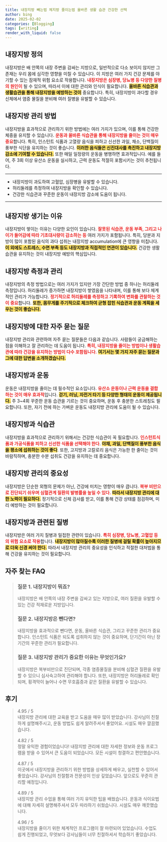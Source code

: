 ```yaml
---
title: 내장지방 빼는법 체지방 줄이는법 올바른 생활 습관 건강한 선택
author: bing
date: 2025-02-02
categories: [Blogging]
tags: [writing]
render_with_liquid: false
---
```



<h2 id='내장지방 정의'>내장지방 정의</h2>

<p>내장지방은 배 안쪽의 내장 주변을 감싸는 지방으로, 일반적으로 다소 보이지 않지만 그 존재는 우리 몸에 심각한 영향을 미칠 수 있습니다. 이 지방은 여러 가지 건강 문제를 야기할 수 있는 잠재적 위험 요소로 작용합니다. <b><span style="color: #ee2323;">내장지방은 심장병, 당뇨병 등 다양한 질병의 원인이</span></b> 될 수 있으며, 따라서 이에 대한 관리와 인식이 필요합니다. <b><span style="background-color: #ffe066;">올바른 식습관과 생활습관을 통해 내장지방을 예방하는 것이</span></b> 중요합니다. 특히, 내장지방이 과다할 경우 신체에서 염증 물질을 분비해 여러 질병을 유발할 수 있습니다.</p>

<h2 id='내장지방 관리 방법'>내장지방 관리 방법</h2>

<p>내장지방을 효과적으로 관리하기 위한 방법에는 여러 가지가 있으며, 이를 통해 건강한 체중을 유지할 수 있습니다. <b><span style="color: #ee2323;">운동과 올바른 식습관을 통해 내장지방을 줄이는 것이 매우 중요</span></b>합니다. 특히, 인스턴트 식품과 고열량 음식을 피하고 신선한 과일, 채소, 단백질이 풍부한 식단을 유지하는 것이 좋습니다. <b><span style="background-color: #ffe066;">이러한 음식들은 신진대사를 촉진하고 내장지방 감소에 기여할 수 있습니다.</span></b> 또한 매일 일정량의 운동을 병행하면 효과적입니다. 예를 들어, 주 3회 이상 유산소 운동을 실시하고, 근력 운동도 적절히 포함시키는 것이 추천됩니다. </p>

<hr />

<ul>
    <li>내장지방이 과도하여 고혈압, 심장병을 유발할 수 있습니다.</li>
    <li>허리둘레를 측정하여 내장지방을 확인할 수 있습니다.</li>
    <li>건강한 식습관과 꾸준한 운동이 내장지방 감소에 도움이 됩니다.</li>
</ul>

<hr />

<h2 id='내장지방 생기는 이유'>내장지방 생기는 이유</h2>

<p>내장지방이 쌓이는 이유는 다양한 요인이 있습니다. <b><span style="color: #ee2323;">잘못된 식습관, 운동 부족, 그리고 나이가 들어감에 따라 기초대사량이 감소하는 등</span></b> 여러 가지가 포함됩니다. 특히, 당분과 지방이 많이 포함된 음식의 과다 섭취는 내장지방 accumulation에 큰 영향을 미칩니다. <b><span style="background-color: #ffe066;">이 외에도 스트레스, 수면 부족 등도 내장지방과 직접적인 연관이 있습니다.</span></b> 건강한 생활습관을 유지하는 것이 내장지방 예방의 핵심입니다.</p>

<h2 id='내장지방 측정과 관리'>내장지방 측정과 관리</h2>

<p>내장지방의 측정 방법으로는 여러 가지가 있지만 가장 간단한 방법 중 하나는 허리둘레 측정입니다. 허리둘레가 증가하면 내장지방이 쌓였음을 나타내며, 이를 통해 보다 체계적인 관리가 가능합니다. <b><span style="color: #ee2323;">정기적으로 허리둘레를 측정하고 기록하여 변화를 관찰하는 것이 중요</span></b>합니다. <b><span style="background-color: #ffe066;">또한, 몸무게를 주기적으로 체크하여 균형 잡힌 식습관과 운동 계획을 세우는 것이 좋습니다.</span></b></p>

<h2 id='내장지방에 대한 자주 묻는 질문'>내장지방에 대한 자주 묻는 질문</h2>

<p>내장지방 관리와 관련하여 자주 묻는 질문들은 다음과 같습니다. 사람들이 궁금해하는 점을 이해하고 잘 관리하는 데 도움이 됩니다. <b><span style="color: #ee2323;">특히, 내장지방을 줄이는 방법이나 생활습관에 따라 건강을 유지하는 방법이 다수 포함됩니다.</span></b> <b><span style="background-color: #ffe066;">여기서는 몇 가지 자주 묻는 질문과 그에 대한 답변을 소개하겠습니다.</span></b> </p>

<h2 id='내장지방과 운동'>내장지방과 운동</h2>

<p>운동은 내장지방을 줄이는 데 필수적인 요소입니다. <b><span style="color: #ee2323;">유산소 운동이나 근력 운동을 결합하는 것이 매우 효과적</span></b>입니다. <b><span style="background-color: #ffe066;">걷기, 러닝, 자전거 타기 등 다양한 형태의 운동이 제공됩니다.</span></b> 주 3~4회 꾸준한 운동 습관을 기르는 것이 중요하며, 운동 후 충분한 스트레칭도 필요합니다. 또한, 자기 전에 하는 가벼운 운동도 내장지방 관리에 도움이 될 수 있습니다.</p>

<h2 id='내장지방과 식습관'>내장지방과 식습관</h2>

<p>내장지방을 효과적으로 관리하기 위해서는 건강한 식습관이 꼭 필요합니다. <b><span style="color: #ee2323;">인스턴트식품과 가공식품을 피하고 신선한 식품을 선택해야 한다</span></b>. <b><span style="background-color: #ffe066;">야채, 과일, 단백질이 풍부한 음식을 평소에 섭취하는 것이 좋다</span></b>. 또한, 고지방과 고칼로리 음식은 가능한 한 줄이는 것이 바람직하며, 충분한 수분 섭취도 건강을 유지하는 데 중요합니다.</p>

<h2 id='내장지방 관리의 중요성'>내장지방 관리의 중요성</h2>

<p>내장지방은 단순한 외형의 문제가 아닌, 건강에 미치는 영향이 매우 큽니다. <b><span style="color: #ee2323;">복부 비만으로 진단되기 쉬우며 심혈관계 질환의 발병률을 높일 수 있다.</span></b> <b><span style="background-color: #ffe066;">따라서 내장지방 관리에 대한 노력이 필요하다.</span></b> 정기적으로 신체 검사를 받고, 이를 통해 건강 상태를 점검하며, 미리 예방하는 것이 필요합니다. </p>

<h2 id='내장지방과 관련된 질병'>내장지방과 관련된 질병</h2>

<p>내장지방은 여러 가지 질병과 밀접한 관련이 있습니다. <b><span style="color: #ee2323;">특히 심장병, 당뇨병, 고혈압 등의 위험 요소로 작용</span></b>합니다. <b><span style="background-color: #ffe066;">내장지방이 많아질수록 이러한 질병에 걸릴 확률이 높아지므로 더욱 신경 써야 한다.</span></b> 따라서 내장지방 관리의 중요성을 인식하고 적절한 대처법을 통해 건강을 유지하는 것이 필요합니다.</p>


<h2 id='자주_찾는_FAQ'>자주 찾는 FAQ</h2>
<div itemscope="" itemtype="https://schema.org/FAQPage"> 
<blockquote> 
<div itemscope="" itemprop="mainEntity" itemtype="https://schema.org/Question"> 
<h3 itemprop="name">질문 1. 내장지방이 뭐죠?</h3> 
<div itemscope="" itemprop="acceptedAnswer" itemtype="https://schema.org/Answer"> 
<span itemprop="text"> 
<p>내장지방은 배 안쪽의 내장 주변을 감싸고 있는 지방으로, 여러 질환을 유발할 수 있는 건강 적재로운 지방입니다.</p> 
</span> 
</div> 
</div> 
<div itemscope="" itemprop="mainEntity" itemtype="https://schema.org/Question"> 
<h3 itemprop="name">질문 2. 내장지방은 뺀다면?</h3> 
<div itemscope="" itemprop="acceptedAnswer" itemtype="https://schema.org/Answer"> 
<span itemprop="text"> 
<p>내장지방을 효과적으로 뺀다면, 운동, 올바른 식습관, 그리고 꾸준한 관리가 중요합니다. 인스턴트 식품은 되도록 섭취하지 않는 것이 중요하며, 단기간이 아닌 장기간의 꾸준한 관리가 필요합니다.</p> 
</span> 
</div> 
</div> 
<div itemscope="" itemprop="mainEntity" itemtype="https://schema.org/Question"> 
<h3 itemprop="name">질문 3. 내장지방 관리가 중요한 이유는 무엇인가요?</h3> 
<div itemscope="" itemprop="acceptedAnswer" itemtype="https://schema.org/Answer"> 
<span itemprop="text"> 
<p>내장지방은 복부비만으로 진단되며, 각종 염증물질을 분비해 심혈관 질환을 유발할 수 있으니 심사숙고하여 관리해야 합니다. 또한, 내장지방은 허리둘레로 확인되며, 횡격막이 늘어나 수면 무호흡증과 같은 질환을 유발할 수 있습니다.</p> 
</span> 
</div> 
</div> 
</blockquote> 
</div>
<h2 id='후기'>후기</h2>
<div itemscope itemtype="https://schema.org/Product">
  <blockquote>
  <div itemprop="review" itemscope itemtype="https://schema.org/Review">
      <div itemprop="reviewRating" itemscope itemtype="https://schema.org/Rating"> <span itemprop="ratingValue">4.95</span> / <span itemprop="bestRating">5</span> </div>
      <span itemprop="reviewBody">내장지방 관리에 대한 교육을 받고 도움을 매우 많이 받았습니다. 강사님이 친절하게 설명해주시고, 운동 방법도 쉽게 알려주셔서 좋았어요. 시설도 매우 깔끔했습니다.</span>
  </div>
  <br>
  <div itemprop="review" itemscope itemtype="https://schema.org/Review">
      <div itemprop="reviewRating" itemscope itemtype="https://schema.org/Rating"> <span itemprop="ratingValue">4.82</span> / <span itemprop="bestRating">5</span> </div>
      <span itemprop="reviewBody">정말 유익한 경험이었습니다! 내장지방 관리에 대한 자세한 정보와 운동 프로그램을 받을 수 있어서 큰 도움이 되었습니다. 모든 시설이 청결하고 편안했습니다.</span>
  </div>
  <br>
  <div itemprop="review" itemscope itemtype="https://schema.org/Review">
      <div itemprop="reviewRating" itemscope itemtype="https://schema.org/Rating"> <span itemprop="ratingValue">4.87</span> / <span itemprop="bestRating">5</span> </div>
      <span itemprop="reviewBody">이곳에서 내장지방을 관리하기 위한 방법을 상세하게 배우고, 실천할 수 있어서 좋았습니다. 강사님의 친절함과 전문성이 인상 깊었습니다. 앞으로도 꾸준히 관리할 예정입니다.</span>
  </div>
  <br>
  <div itemprop="review" itemscope itemtype="https://schema.org/Review">
      <div itemprop="reviewRating" itemscope itemtype="https://schema.org/Rating"> <span itemprop="ratingValue">4.89</span> / <span itemprop="bestRating">5</span> </div>
      <span itemprop="reviewBody">내장지방 관리 수업을 통해 여러 가지 유익한 팁을 배웠습니다. 운동과 식이요법에 대해 자세히 설명해주셔서 모두 따라하기 쉬웠습니다. 시설도 매우 깨끗했습니다.</span>
  </div>
  <br>
  <div itemprop="review" itemscope itemtype="https://schema.org/Review">
      <div itemprop="reviewRating" itemscope itemtype="https://schema.org/Rating"> <span itemprop="ratingValue">4.96</span> / <span itemprop="bestRating">5</span> </div>
      <span itemprop="reviewBody">내장지방을 줄이기 위한 체계적인 프로그램이 잘 마련되어 있었습니다. 수업도 쉽게 진행되었고, 무엇보다 강사님들이 너무 친절하셔서 학습하기 좋았습니다.</span>
  </div>
  </blockquote>
</div>
